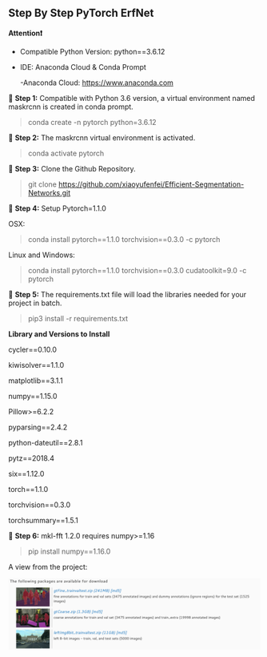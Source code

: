 ## Step By Step PyTorch ErfNet

**Attention❗️** 
* Compatible Python Version: python==3.6.12
* IDE: Anaconda Cloud & Conda Prompt
    
    -Anaconda Cloud: https://www.anaconda.com

🔺 **Step 1:** Compatible with Python 3.6 version, a virtual environment named maskrcnn is created in conda prompt.
>conda create -n pytorch python=3.6.12

🔺 **Step 2:** The maskrcnn virtual environment is activated.
>conda activate pytorch
 
🔺 **Step 3:** Clone the Github Repository.
>git clone https://github.com/xiaoyufenfei/Efficient-Segmentation-Networks.git

🔺 **Step 4:** Setup Pytorch=1.1.0

OSX:

>conda install pytorch==1.1.0 torchvision==0.3.0 -c pytorch

Linux and Windows:

>conda install pytorch==1.1.0 torchvision==0.3.0 cudatoolkit=9.0 -c pytorch

🔺 **Step 5:** The requirements.txt file will load the libraries needed for your project in batch.
>pip3 install -r requirements.txt

**Library and Versions to Install**

cycler==0.10.0

kiwisolver==1.1.0

matplotlib==3.1.1

numpy==1.15.0

Pillow>=6.2.2

pyparsing==2.4.2

python-dateutil==2.8.1

pytz==2018.4

six==1.12.0

torch==1.1.0

torchvision==0.3.0

torchsummary==1.5.1

🔺 **Step 6:** 
mkl-fft 1.2.0 requires numpy>=1.16

>pip install numpy==1.16.0

A view from the project: 

![Upload the Files](Files.png "Upload the Files")
